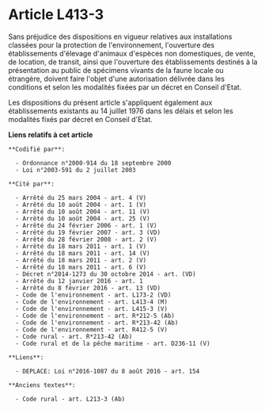 # Article L413-3

Sans préjudice des dispositions en vigueur relatives aux installations classées pour la protection de l'environnement,
l'ouverture des établissements d'élevage d'animaux d'espèces non domestiques, de vente, de location, de transit, ainsi que
l'ouverture des établissements destinés à la présentation au public de spécimens vivants de la faune locale ou étrangère,
doivent faire l'objet d'une autorisation délivrée dans les conditions et selon les modalités fixées par un décret en Conseil
d'Etat.

Les dispositions du présent article s'appliquent également aux établissements existants au 14 juillet 1976 dans les délais et
selon les modalités fixés par décret en Conseil d'Etat.

**Liens relatifs à cet article**

	**Codifié par**:

	  - Ordonnance n°2000-914 du 18 septembre 2000
	  - Loi n°2003-591 du 2 juillet 2003

	**Cité par**:

	  - Arrêté du 25 mars 2004 - art. 4 (V)
	  - Arrêté du 10 août 2004 - art. 1 (V)
	  - Arrêté du 10 août 2004 - art. 11 (V)
	  - Arrêté du 10 août 2004 - art. 25 (V)
	  - Arrêté du 24 février 2006 - art. 1 (V)
	  - Arrêté du 19 février 2007 - art. 3 (VD)
	  - Arrêté du 28 février 2008 - art. 2 (V)
	  - Arrêté du 18 mars 2011 - art. 1 (V)
	  - Arrêté du 18 mars 2011 - art. 14 (V)
	  - Arrêté du 18 mars 2011 - art. 2 (V)
	  - Arrêté du 18 mars 2011 - art. 6 (V)
	  - Décret n°2014-1273 du 30 octobre 2014 - art. (VD)
	  - Arrêté du 12 janvier 2016 - art. 1
	  - Arrêté du 8 février 2016 - art. 13 (VD)
	  - Code de l'environnement - art. L173-2 (VD)
	  - Code de l'environnement - art. L413-4 (M)
	  - Code de l'environnement - art. L415-3 (V)
	  - Code de l'environnement - art. R*212-5 (Ab)
	  - Code de l'environnement - art. R*213-42 (Ab)
	  - Code de l'environnement - art. R412-5 (V)
	  - Code rural - art. R*213-42 (Ab)
	  - Code rural et de la pêche maritime - art. D236-11 (V)

	**Liens**:

	  - DEPLACE: Loi n°2016-1087 du 8 août 2016 - art. 154

	**Anciens textes**:

	  - Code rural - art. L213-3 (Ab)
